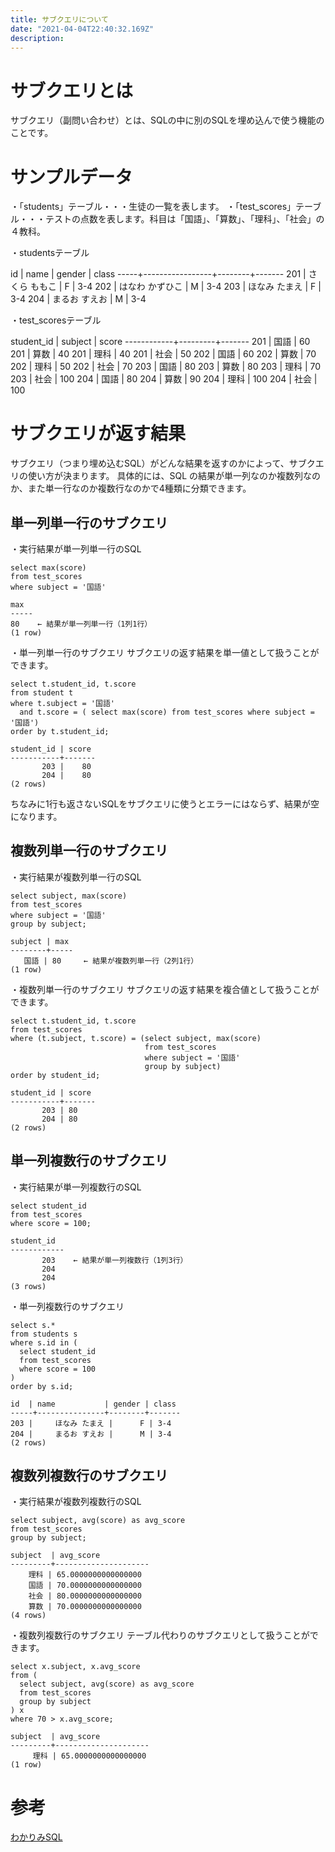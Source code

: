 ```yaml
---
title: サブクエリについて
date: "2021-04-04T22:40:32.169Z"
description:
---
```


# サブクエリとは
サブクエリ（副問い合わせ）とは、SQLの中に別のSQLを埋め込んで使う機能のことです。

# サンプルデータ
・「students」テーブル・・・生徒の一覧を表します。
・「test_scores」テーブル・・・テストの点数を表します。科目は「国語」、「算数」、「理科」、「社会」の４教科。

・studentsテーブル

id   | name            | gender | class
-----+-----------------+--------+-------
201  | さくら ももこ       | F      | 3-4
202  | はなわ かずひこ    | M      | 3-4
203  | ほなみ たまえ      | F       | 3-4
204  | まるお すえお      | M      | 3-4

・test_scoresテーブル

student_id | subject | score
------------+---------+-------
201 | 国語 | 60
201 | 算数 | 40
201 | 理科 | 40
201 | 社会 | 50
202 | 国語 | 60
202 | 算数 | 70
202 | 理科 | 50
202 | 社会 | 70
203 | 国語 | 80
203 | 算数 | 80
203 | 理科 | 70
203 | 社会 | 100
204 | 国語 | 80
204 | 算数 | 90
204 | 理科 | 100
204 | 社会 | 100

# サブクエリが返す結果
サブクエリ（つまり埋め込むSQL）がどんな結果を返すのかによって、サブクエリの使い方が決まります。
具体的には、SQL の結果が単一列なのか複数列なのか、また単一行なのか複数行なのかで4種類に分類できます。

## 単一列単一行のサブクエリ

・実行結果が単一列単一行のSQL

```SQL:国語の最高得点を検索するSQL
select max(score)
from test_scores
where subject = '国語'
```

```:実行結果（1列1行）
max
-----
80    ← 結果が単一列単一行（1列1行）
(1 row)
```

・単一列単一行のサブクエリ
サブクエリの返す結果を単一値として扱うことができます。

```SQL:国語で最高点をとった生徒のIDと点数を検索するSQL
select t.student_id, t.score
from student t
where t.subject = '国語'
  and t.score = ( select max(score) from test_scores where subject = '国語')
order by t.student_id; 
```

```:実行結果
student_id | score
-----------+-------
       203 |    80
       204 |    80
(2 rows)

```

ちなみに1行も返さないSQLをサブクエリに使うとエラーにはならず、結果が空になります。

## 複数列単一行のサブクエリ

・実行結果が複数列単一行のSQL

```SQL:国語の最高点を検索する
select subject, max(score)
from test_scores
where subject = '国語'
group by subject;
```

```:実行結果(2列1行)
subject | max
--------+-----
   国語 | 80     ← 結果が複数列単一行（2列1行）
(1 row)
```

・複数列単一行のサブクエリ
サブクエリの返す結果を複合値として扱うことができます。

```SQL:国語の最高点をとった生徒のIDと点数を表示するSQL
select t.student_id, t.score
from test_scores
where (t.subject, t.score) = (select subject, max(score) 
                              from test_scores
                              where subject = '国語' 
                              group by subject)
order by student_id;
```


```:実行結果
student_id | score
-----------+-------
       203 | 80
       204 | 80
(2 rows)
```

## 単一列複数行のサブクエリ

・実行結果が単一列複数行のSQL

```SQL:どれかの教科で100点満点をとった生徒のIDをすべて表示するSQL
select student_id
from test_scores
where score = 100;
```

```実行結果:1列3行
student_id
------------
       203    ← 結果が単一列複数行（1列3行）
       204
       204
(3 rows)
```

・単一列複数行のサブクエリ

```SQL:どれかの教科で100点満点をとった生徒をすべて表示
select s.*
from students s
where s.id in (
  select student_id
  from test_scores
  where score = 100
)
order by s.id;
```

```:実行結果
id  | name           | gender | class
-----+---------------+--------+-------
203 |     ほなみ たまえ |      F | 3-4
204 |     まるお すえお |      M | 3-4
(2 rows)
```

## 複数列複数行のサブクエリ

・実行結果が複数列複数行のSQL

```SQL:教科別の平均点を表示する
select subject, avg(score) as avg_score
from test_scores
group by subject;
```

```:実行結果
subject  | avg_score
---------+---------------------
    理科 | 65.0000000000000000
    国語 | 70.0000000000000000
    社会 | 80.0000000000000000
    算数 | 70.0000000000000000
(4 rows)
```

・複数列複数行のサブクエリ
テーブル代わりのサブクエリとして扱うことができます。

```SQL:平均点が70点に満たない教科とその平均点を検索する
select x.subject, x.avg_score
from (
  select subject, avg(score) as avg_score
  from test_scores
  group by subject
) x
where 70 > x.avg_score;
```

```:実行結果
subject  | avg_score
---------+---------------------
     理科 | 65.0000000000000000
(1 row)
```

# 参考
[わかりみSQL](https://booth.pm/ja/items/1576397)
